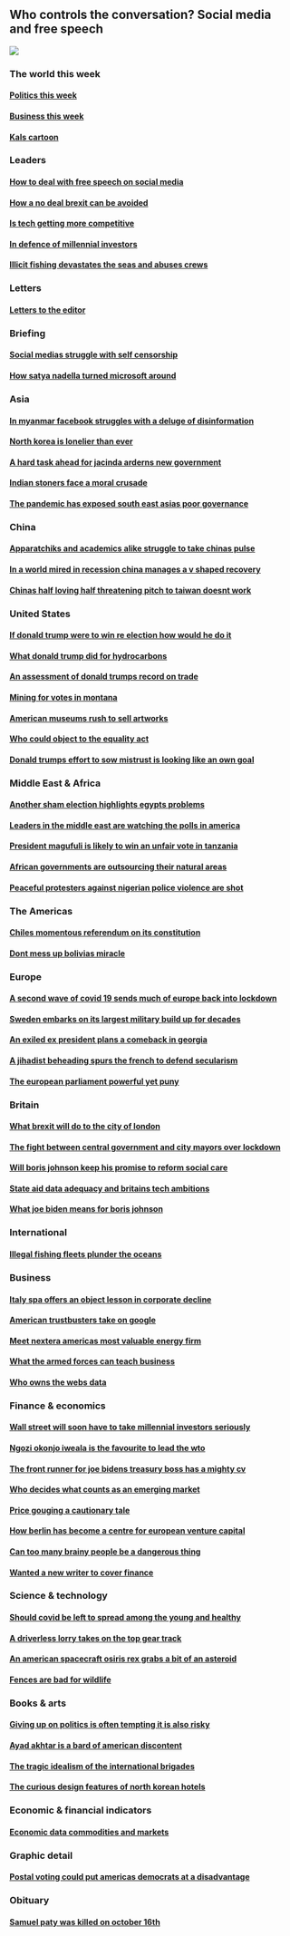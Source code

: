 ## Who controls the conversation? Social media and free speech
![](./cover.jpg)
### The world this week
#### [Politics this week](./The%20world%20this%20week/politics-this-week.md)
#### [Business this week](./The%20world%20this%20week/business-this-week.md)
#### [Kals cartoon](./The%20world%20this%20week/kals-cartoon.md)
### Leaders
#### [How to deal with free speech on social media](./Leaders/how-to-deal-with-free-speech-on-social-media.md)
#### [How a no deal brexit can be avoided](./Leaders/how-a-no-deal-brexit-can-be-avoided.md)
#### [Is tech getting more competitive](./Leaders/is-tech-getting-more-competitive.md)
#### [In defence of millennial investors](./Leaders/in-defence-of-millennial-investors.md)
#### [Illicit fishing devastates the seas and abuses crews](./Leaders/illicit-fishing-devastates-the-seas-and-abuses-crews.md)
### Letters
#### [Letters to the editor](./Letters/letters-to-the-editor.md)
### Briefing
#### [Social medias struggle with self censorship](./Briefing/social-medias-struggle-with-self-censorship.md)
#### [How satya nadella turned microsoft around](./Briefing/how-satya-nadella-turned-microsoft-around.md)
### Asia
#### [In myanmar facebook struggles with a deluge of disinformation](./Asia/in-myanmar-facebook-struggles-with-a-deluge-of-disinformation.md)
#### [North korea is lonelier than ever](./Asia/north-korea-is-lonelier-than-ever.md)
#### [A hard task ahead for jacinda arderns new government](./Asia/a-hard-task-ahead-for-jacinda-arderns-new-government.md)
#### [Indian stoners face a moral crusade](./Asia/indian-stoners-face-a-moral-crusade.md)
#### [The pandemic has exposed south east asias poor governance](./Asia/the-pandemic-has-exposed-south-east-asias-poor-governance.md)
### China
#### [Apparatchiks and academics alike struggle to take chinas pulse](./China/apparatchiks-and-academics-alike-struggle-to-take-chinas-pulse.md)
#### [In a world mired in recession china manages a v shaped recovery](./China/in-a-world-mired-in-recession-china-manages-a-v-shaped-recovery.md)
#### [Chinas half loving half threatening pitch to taiwan doesnt work](./China/chinas-half-loving-half-threatening-pitch-to-taiwan-doesnt-work.md)
### United States
#### [If donald trump were to win re election how would he do it](./United%20States/if-donald-trump-were-to-win-re-election-how-would-he-do-it.md)
#### [What donald trump did for hydrocarbons](./United%20States/what-donald-trump-did-for-hydrocarbons.md)
#### [An assessment of donald trumps record on trade](./United%20States/an-assessment-of-donald-trumps-record-on-trade.md)
#### [Mining for votes in montana](./United%20States/mining-for-votes-in-montana.md)
#### [American museums rush to sell artworks](./United%20States/american-museums-rush-to-sell-artworks.md)
#### [Who could object to the equality act](./United%20States/who-could-object-to-the-equality-act.md)
#### [Donald trumps effort to sow mistrust is looking like an own goal](./United%20States/donald-trumps-effort-to-sow-mistrust-is-looking-like-an-own-goal.md)
### Middle East & Africa
#### [Another sham election highlights egypts problems](./Middle%20East%20&%20Africa/another-sham-election-highlights-egypts-problems.md)
#### [Leaders in the middle east are watching the polls in america](./Middle%20East%20&%20Africa/leaders-in-the-middle-east-are-watching-the-polls-in-america.md)
#### [President magufuli is likely to win an unfair vote in tanzania](./Middle%20East%20&%20Africa/president-magufuli-is-likely-to-win-an-unfair-vote-in-tanzania.md)
#### [African governments are outsourcing their natural areas](./Middle%20East%20&%20Africa/african-governments-are-outsourcing-their-natural-areas.md)
#### [Peaceful protesters against nigerian police violence are shot](./Middle%20East%20&%20Africa/peaceful-protesters-against-nigerian-police-violence-are-shot.md)
### The Americas
#### [Chiles momentous referendum on its constitution](./The%20Americas/chiles-momentous-referendum-on-its-constitution.md)
#### [Dont mess up bolivias miracle](./The%20Americas/dont-mess-up-bolivias-miracle.md)
### Europe
#### [A second wave of covid 19 sends much of europe back into lockdown](./Europe/a-second-wave-of-covid-19-sends-much-of-europe-back-into-lockdown.md)
#### [Sweden embarks on its largest military build up for decades](./Europe/sweden-embarks-on-its-largest-military-build-up-for-decades.md)
#### [An exiled ex president plans a comeback in georgia](./Europe/an-exiled-ex-president-plans-a-comeback-in-georgia.md)
#### [A jihadist beheading spurs the french to defend secularism](./Europe/a-jihadist-beheading-spurs-the-french-to-defend-secularism.md)
#### [The european parliament powerful yet puny](./Europe/the-european-parliament-powerful-yet-puny.md)
### Britain
#### [What brexit will do to the city of london](./Britain/what-brexit-will-do-to-the-city-of-london.md)
#### [The fight between central government and city mayors over lockdown](./Britain/the-fight-between-central-government-and-city-mayors-over-lockdown.md)
#### [Will boris johnson keep his promise to reform social care](./Britain/will-boris-johnson-keep-his-promise-to-reform-social-care.md)
#### [State aid data adequacy and britains tech ambitions](./Britain/state-aid-data-adequacy-and-britains-tech-ambitions.md)
#### [What joe biden means for boris johnson](./Britain/what-joe-biden-means-for-boris-johnson.md)
### International
#### [Illegal fishing fleets plunder the oceans](./International/illegal-fishing-fleets-plunder-the-oceans.md)
### Business
#### [Italy spa offers an object lesson in corporate decline](./Business/italy-spa-offers-an-object-lesson-in-corporate-decline.md)
#### [American trustbusters take on google](./Business/american-trustbusters-take-on-google.md)
#### [Meet nextera americas most valuable energy firm](./Business/meet-nextera-americas-most-valuable-energy-firm.md)
#### [What the armed forces can teach business](./Business/what-the-armed-forces-can-teach-business.md)
#### [Who owns the webs data](./Business/who-owns-the-webs-data.md)
### Finance & economics
#### [Wall street will soon have to take millennial investors seriously](./Finance%20&%20economics/wall-street-will-soon-have-to-take-millennial-investors-seriously.md)
#### [Ngozi okonjo iweala is the favourite to lead the wto](./Finance%20&%20economics/ngozi-okonjo-iweala-is-the-favourite-to-lead-the-wto.md)
#### [The front runner for joe bidens treasury boss has a mighty cv](./Finance%20&%20economics/the-front-runner-for-joe-bidens-treasury-boss-has-a-mighty-cv.md)
#### [Who decides what counts as an emerging market](./Finance%20&%20economics/who-decides-what-counts-as-an-emerging-market.md)
#### [Price gouging a cautionary tale](./Finance%20&%20economics/price-gouging-a-cautionary-tale.md)
#### [How berlin has become a centre for european venture capital](./Finance%20&%20economics/how-berlin-has-become-a-centre-for-european-venture-capital.md)
#### [Can too many brainy people be a dangerous thing](./Finance%20&%20economics/can-too-many-brainy-people-be-a-dangerous-thing.md)
#### [Wanted a new writer to cover finance](./Finance%20&%20economics/wanted-a-new-writer-to-cover-finance.md)
### Science & technology
#### [Should covid be left to spread among the young and healthy](./Science%20&%20technology/should-covid-be-left-to-spread-among-the-young-and-healthy.md)
#### [A driverless lorry takes on the top gear track](./Science%20&%20technology/a-driverless-lorry-takes-on-the-top-gear-track.md)
#### [An american spacecraft osiris rex grabs a bit of an asteroid](./Science%20&%20technology/an-american-spacecraft-osiris-rex-grabs-a-bit-of-an-asteroid.md)
#### [Fences are bad for wildlife](./Science%20&%20technology/fences-are-bad-for-wildlife.md)
### Books & arts
#### [Giving up on politics is often tempting it is also risky](./Books%20&%20arts/giving-up-on-politics-is-often-tempting-it-is-also-risky.md)
#### [Ayad akhtar is a bard of american discontent](./Books%20&%20arts/ayad-akhtar-is-a-bard-of-american-discontent.md)
#### [The tragic idealism of the international brigades](./Books%20&%20arts/the-tragic-idealism-of-the-international-brigades.md)
#### [The curious design features of north korean hotels](./Books%20&%20arts/the-curious-design-features-of-north-korean-hotels.md)
### Economic & financial indicators
#### [Economic data commodities and markets](./Economic%20&%20financial%20indicators/economic-data-commodities-and-markets.md)
### Graphic detail
#### [Postal voting could put americas democrats at a disadvantage](./Graphic%20detail/postal-voting-could-put-americas-democrats-at-a-disadvantage.md)
### Obituary
#### [Samuel paty was killed on october 16th](./Obituary/samuel-paty-was-killed-on-october-16th.md)
